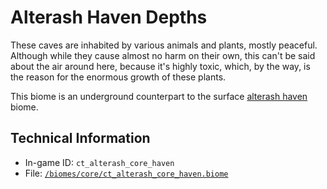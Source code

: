 # Alterash Haven Depths

These caves are inhabited by various animals and plants, mostly peaceful. Although while they cause almost no harm on their own, this can't be said about the air around here, because it's highly toxic, which, by the way, is the reason for the enormous growth of these plants.

This biome is an underground counterpart to the surface [alterash haven](https://ceterai.github.io/MyEnternia/Wiki/AlterashHaven) biome.

## Technical Information

- In-game ID: `ct_alterash_core_haven`
- File: [`/biomes/core/ct_alterash_core_haven.biome`](https://github.com/Ceterai/Enternia/blob/main/biomes/core/ct_alterash_core_haven.biome)

